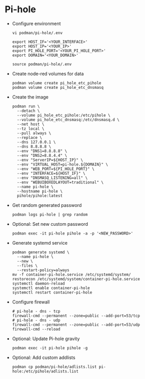 # Pi-hole

- Configure environment

  ``` shell
  vi podman/pi-hole/.env
  ```

  ``` shell
  export HOST_IF='<YOUR_INTERFACE>'
  export HOST_IP='<YOUR_IP>'
  export PI_HOLE_PORT='<YOUR_PI_HOLE_PORT>'
  export DOMAIN='<YOUR_DOMAIN>'
  ```

  ``` shell
  source podman/pi-hole/.env
  ```

- Create node-red volumes for data

  ``` shell
  podman volume create pi_hole_etc_pihole
  podman volume create pi_hole_etc_dnsmasq
  ```

- Create the image

  ``` shell
  podman run \
    --detach \
    --volume pi_hole_etc_pihole:/etc/pihole \
    --volume pi_hole_etc_dnsmasq:/etc/dnsmasq.d \
    --net host \
    --tz local \
    --pull always \
    --replace \
    --dns 127.0.0.1 \
    --dns 8.8.8.8 \
    --env "DNS1=8.8.8.8" \
    --env "DNS2=8.8.4.4" \
    --env "ServerIP=${HOST_IP}" \
    --env "VIRTUAL_HOST=pi-hole.${DOMAIN}" \
    --env "WEB_PORT=${PI_HOLE_PORT}" \
    --env "INTERFACE=${HOST_IF}" \
    --env "DNSMASQ_LISTENING=all" \
    --env "WEBUIBOXEDLAYOUT=traditional" \
    --name pi-hole \
    --hostname pi-hole \
    pihole/pihole:latest
  ```

- Get random generated password

  ``` shell
  podman logs pi-hole | grep random
  ```

- Optional: Set new custom password

  ``` shell
  podman exec -it pi-hole pihole -a -p '<NEW_PASSWORD>'
  ```

- Generate systemd service

  ``` shell
  podman generate systemd \
    --name pi-hole \
    --new \
    --files \
    --restart-policy=always
  mv -f container-pi-hole.service /etc/systemd/system/
  restorecon /etc/systemd/system/container-pi-hole.service
  systemctl daemon-reload
  systemctl enable container-pi-hole
  systemctl restart container-pi-hole
  ```

- Configure firewall

  ``` shell
  # pi-hole - dns - tcp
  firewall-cmd --permanent --zone=public --add-port=53/tcp
  # pi-hole - dns - udp
  firewall-cmd --permanent --zone=public --add-port=53/udp
  firewall-cmd --reload
  ```

- Optional: Update Pi-hole gravity

  ``` shell
  podman exec -it pi-hole pihole -g
  ```

- Optional: Add custom addlists

  ``` shell
  podman cp podman/pi-hole/adlists.list pi-hole:/etc/pihole/adlists.list
  ```
